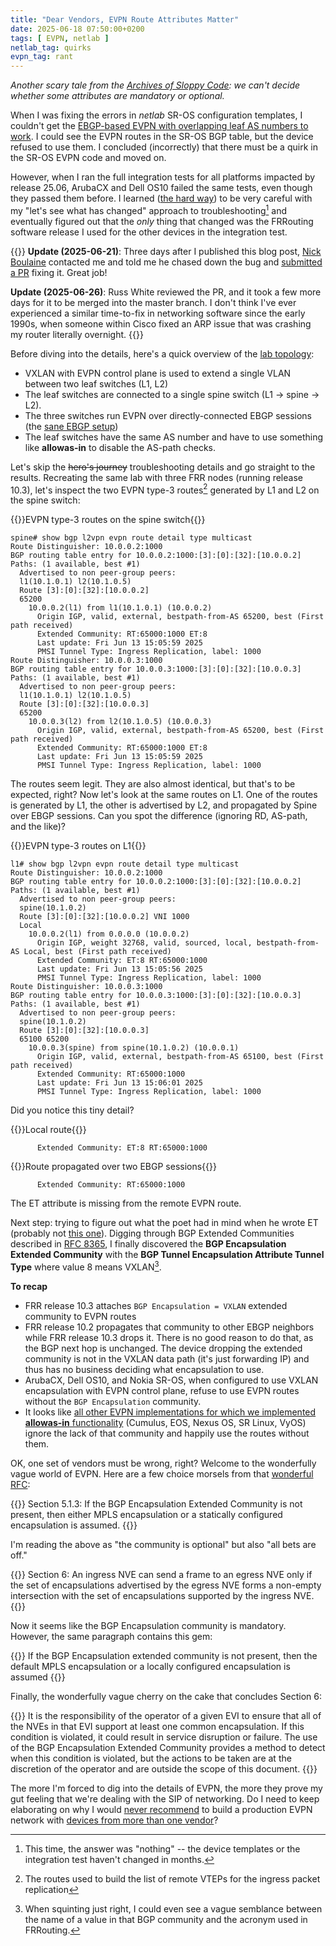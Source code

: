 ```yaml
---
title: "Dear Vendors, EVPN Route Attributes Matter"
date: 2025-06-18 07:50:00+0200
tags: [ EVPN, netlab ]
netlab_tag: quirks
evpn_tag: rant
---
```

_Another scary tale from the [Archives of Sloppy Code](/tag/netlab#quirks): we can't decide whether some attributes are mandatory or optional._

When I was fixing the errors in _netlab_ SR-OS configuration templates, I couldn't get the [EBGP-based EVPN with overlapping leaf AS numbers to work](https://github.com/ipspace/netlab/blob/24325f608d123102fa90096ee66f21a796bdb7c0/tests/integration/evpn/13-vxlan-ebgp-allowas.yml). I could see the EVPN routes in the SR-OS BGP table, but the device refused to use them. I concluded  (incorrectly) that there must be a quirk in the SR-OS EVPN code and moved on.
<!--more-->
However, when I ran the full integration tests for all platforms impacted by release 25.06, ArubaCX and Dell OS10 failed the same tests, even though they passed them before. I learned ([the hard way](/2025/06/linux-bridge-stuck-ports/)) to be very careful with my "let's see what has changed" approach to troubleshooting[^NT] and eventually figured out that the *only* thing that changed was the FRRouting software release I used for the other devices in the integration test.

[^NT]: This time, the answer was "nothing" -- the device templates or the integration test haven't changed in months.

{{<long-quote>}}
**Update (2025-06-21)**: Three days after I published this blog post, [Nick Boulaine](https://github.com/nick-bouliane) contacted me and told me he chased down the bug and [submitted a PR](https://github.com/FRRouting/frr/pull/19065) fixing it. Great job!

**Update (2025-06-26)**: Russ White reviewed the PR, and it took a few more days for it to be merged into the master branch. I don't think I've ever experienced a similar time-to-fix in networking software since the early 1990s, when someone within Cisco fixed an ARP issue that was crashing my router literally overnight.
{{</long-quote>}}

Before diving into the details, here's a quick overview of the [lab topology](https://github.com/ipspace/netlab/blob/24325f608d123102fa90096ee66f21a796bdb7c0/tests/integration/evpn/13-vxlan-ebgp-allowas.yml):

* VXLAN with EVPN control plane is used to extend a single VLAN between two leaf switches (L1, L2)
* The leaf switches are connected to a single spine switch (L1 → spine → L2).
* The three switches run EVPN over directly-connected EBGP sessions (the [sane EBGP setup](https://www.ipspace.net/Data_Center_BGP/BGP_in_EVPN-Based_Data_Center_Fabrics))
* The leaf switches have the same AS number and have to use something like **allowas-in** to disable the AS-path checks.

Let's skip the ~~hero's journey~~ troubleshooting details and go straight to the results. Recreating the same lab with three FRR nodes (running release 10.3), let's inspect the two EVPN type-3 routes[^ET3] generated by L1 and L2 on the spine switch:

[^ET3]: The routes used to build the list of remote VTEPs for the ingress packet replication

{{<cc>}}EVPN type-3 routes on the spine switch{{</cc>}}
```
spine# show bgp l2vpn evpn route detail type multicast
Route Distinguisher: 10.0.0.2:1000
BGP routing table entry for 10.0.0.2:1000:[3]:[0]:[32]:[10.0.0.2]
Paths: (1 available, best #1)
  Advertised to non peer-group peers:
  l1(10.1.0.1) l2(10.1.0.5)
  Route [3]:[0]:[32]:[10.0.0.2]
  65200
    10.0.0.2(l1) from l1(10.1.0.1) (10.0.0.2)
      Origin IGP, valid, external, bestpath-from-AS 65200, best (First path received)
      Extended Community: RT:65000:1000 ET:8
      Last update: Fri Jun 13 15:05:59 2025
      PMSI Tunnel Type: Ingress Replication, label: 1000
Route Distinguisher: 10.0.0.3:1000
BGP routing table entry for 10.0.0.3:1000:[3]:[0]:[32]:[10.0.0.3]
Paths: (1 available, best #1)
  Advertised to non peer-group peers:
  l1(10.1.0.1) l2(10.1.0.5)
  Route [3]:[0]:[32]:[10.0.0.3]
  65200
    10.0.0.3(l2) from l2(10.1.0.5) (10.0.0.3)
      Origin IGP, valid, external, bestpath-from-AS 65200, best (First path received)
      Extended Community: RT:65000:1000 ET:8
      Last update: Fri Jun 13 15:05:59 2025
      PMSI Tunnel Type: Ingress Replication, label: 1000
```

The routes seem legit. They are also almost identical, but that's to be expected, right? Now let's look at the same routes on L1. One of the routes is generated by L1, the other is advertised by L2, and propagated by Spine over EBGP sessions. Can you spot the difference (ignoring RD, AS-path, and the like)?

{{<cc>}}EVPN type-3 routes on L1{{</cc>}}
```
l1# show bgp l2vpn evpn route detail type multicast
Route Distinguisher: 10.0.0.2:1000
BGP routing table entry for 10.0.0.2:1000:[3]:[0]:[32]:[10.0.0.2]
Paths: (1 available, best #1)
  Advertised to non peer-group peers:
  spine(10.1.0.2)
  Route [3]:[0]:[32]:[10.0.0.2] VNI 1000
  Local
    10.0.0.2(l1) from 0.0.0.0 (10.0.0.2)
      Origin IGP, weight 32768, valid, sourced, local, bestpath-from-AS Local, best (First path received)
      Extended Community: ET:8 RT:65000:1000
      Last update: Fri Jun 13 15:05:56 2025
      PMSI Tunnel Type: Ingress Replication, label: 1000
Route Distinguisher: 10.0.0.3:1000
BGP routing table entry for 10.0.0.3:1000:[3]:[0]:[32]:[10.0.0.3]
Paths: (1 available, best #1)
  Advertised to non peer-group peers:
  spine(10.1.0.2)
  Route [3]:[0]:[32]:[10.0.0.3]
  65100 65200
    10.0.0.3(spine) from spine(10.1.0.2) (10.0.0.1)
      Origin IGP, valid, external, bestpath-from-AS 65100, best (First path received)
      Extended Community: RT:65000:1000
      Last update: Fri Jun 13 15:06:01 2025
      PMSI Tunnel Type: Ingress Replication, label: 1000
```

Did you notice this tiny detail?

{{<cc>}}Local route{{</cc>}}
```
      Extended Community: ET:8 RT:65000:1000
```

{{<cc>}}Route propagated over two EBGP sessions{{</cc>}}
```
      Extended Community: RT:65000:1000
```

The ET attribute is missing from the remote EVPN route.

Next step: trying to figure out what the poet had in mind when he wrote ET (probably not [this one](https://en.wikipedia.org/wiki/E.T._the_Extra-Terrestrial)). Digging through BGP Extended Communities described in [RFC 8365](https://datatracker.ietf.org/doc/html/rfc8365), I finally discovered the **BGP Encapsulation Extended Community** with the **BGP Tunnel Encapsulation Attribute Tunnel Type** where value 8 means VXLAN[^SJR].

[^SJR]: When squinting just right, I could even see a vague semblance between the name of a value in that BGP community and the acronym used in FRRouting.

**To recap**

* FRR release 10.3 attaches `BGP Encapsulation = VXLAN` extended community to EVPN routes
* FRR release 10.2 propagates that community to other EBGP neighbors while FRR release 10.3 drops it. There is no good reason to do that, as the BGP next hop is unchanged. The device dropping the extended community is not in the VXLAN data path (it's just forwarding IP) and thus has no business deciding what encapsulation to use.
* ArubaCX, Dell OS10, and Nokia SR-OS, when configured to use VXLAN encapsulation with EVPN control plane, refuse to use EVPN routes without the `BGP Encapsulation` community.
* It looks like [all other EVPN implementations for which we implemented **allowas-in** functionality](https://release.netlab.tools/_html/coverage.evpn) (Cumulus, EOS, Nexus OS, SR Linux, VyOS) ignore the lack of that community and happily use the routes without them.

OK, one set of vendors must be wrong, right? Welcome to the wonderfully vague world of EVPN. Here are a few choice morsels from that [wonderful RFC](https://datatracker.ietf.org/doc/html/rfc8365):

{{<long-quote>}}
Section 5.1.3: If the BGP Encapsulation Extended Community is not present, then either MPLS encapsulation or a statically configured encapsulation is assumed.
{{</long-quote>}}

I'm reading the above as "the community is optional" but also "all bets are off."

{{<long-quote>}}
Section 6: An ingress NVE can send a frame to an egress NVE only if the set of encapsulations advertised by the egress NVE forms a non-empty intersection with the set of encapsulations supported by the ingress NVE.
{{</long-quote>}}

Now it seems like the BGP Encapsulation community is mandatory. However, the same paragraph contains this gem:

{{<long-quote>}}
If the BGP Encapsulation extended community is not present, then the default MPLS encapsulation or a locally configured encapsulation is assumed
{{</long-quote>}}

Finally, the wonderfully vague cherry on the cake that concludes Section 6:

{{<long-quote>}}
It is the responsibility of the operator of a given EVI to ensure that all of the NVEs in that EVI support at least one common encapsulation. If this condition is violated, it could result in service disruption or failure. The use of the BGP Encapsulation Extended Community provides a method to detect when this condition is violated, but the actions to be taken are at the discretion of the operator and are outside the scope of this document.
{{</long-quote>}}

The more I'm forced to dig into the details of EVPN, the more they prove my gut feeling that we're dealing with the SIP of networking. Do I need to keep elaborating on why I would [never recommend](/2024/03/multivendor-evpn-revisited/) to build a production EVPN network with [devices from more than one vendor](https://blog.ipspace.net/2023/04/multi-vendor-evpn-fabric/)?